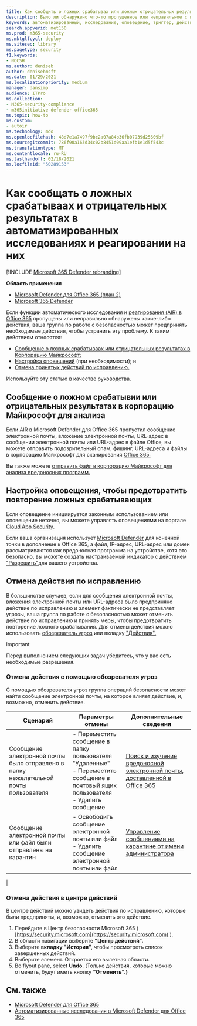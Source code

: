 ```yaml
---
title: Как сообщить о ложных срабатывах или ложных отрицательных результатах после автоматического исследования в Microsoft Defender для Office 365
description: Было ли обнаружено что-то пропущенное или неправильное с помощью AIR в Microsoft Defender для Office 365? Узнайте, как отправлять ложные срабатываия или ложные отрицательные результаты в корпорацию Майкрософт для анализа.
keywords: автоматизированный, исследование, оповещение, триггер, действие, исправление, ложное срабатываение, ложный отрицательный результат
search.appverid: met150
ms.prod: m365-security
ms.mktglfcycl: deploy
ms.sitesec: library
ms.pagetype: security
f1.keywords:
- NOCSH
ms.author: deniseb
author: denisebmsft
ms.date: 01/29/2021
ms.localizationpriority: medium
manager: dansimp
audience: ITPro
ms.collection:
- M365-security-compliance
- m365initiative-defender-office365
ms.topic: how-to
ms.custom:
- autoir
ms.technology: mdo
ms.openlocfilehash: 48d7e1a7497f9bc2a07a84b36fb07939d25609bf
ms.sourcegitcommit: 786f90a163d34c02b8451d09aa1efb1e1d5f543c
ms.translationtype: MT
ms.contentlocale: ru-RU
ms.lasthandoff: 02/18/2021
ms.locfileid: "50289153"
---
```

# <a name="how-to-report-false-positivesnegatives-in-automated-investigation-and-response-capabilities"></a>Как сообщать о ложных срабатываах и отрицательных результатах в автоматизированных исследованиях и реагировании на них

[!INCLUDE [Microsoft 365 Defender rebranding](../includes/microsoft-defender-for-office.md)]

**Область применения**
- [Microsoft Defender для Office 365 (план 2)](office-365-atp.md)
- [Microsoft 365 Defender](../mtp/microsoft-threat-protection.md)

Если функции автоматического исследования и [реагирования (AIR) в Office 365](automated-investigation-response-office.md) пропущены или неправильно обнаружены какие-либо действия, ваша группа по работе с безопасностью может предпринять необходимые действия, чтобы устранить эту проблему. К таким действиям относятся:

- [Сообщение о ложных срабатываах или отрицательных результатах в Корпорацию Майкрософт;](#report-a-false-positivenegative-to-microsoft-for-analysis)
- [Настройка оповещений](#adjust-an-alert-to-prevent-false-positives-from-recurring) (при необходимости); и
- [Отмена принятых действий по исправлению.](#undo-a-remediation-action)

Используйте эту статью в качестве руководства.

## <a name="report-a-false-positivenegative-to-microsoft-for-analysis"></a>Сообщение о ложном срабатывии или отрицательных результатах в корпорацию Майкрософт для анализа

Если AIR в Microsoft Defender для Office 365 пропустил сообщение электронной почты, вложение электронной почты, URL-адрес в сообщении электронной почты или URL-адрес в файле Office, вы можете отправить подозрительный спам, фишинг, URL-адреса и файлы в корпорацию Майкрософт для сканирования [Office 365.](admin-submission.md)

Вы также можете [отправить файл в корпорацию Майкрософт для анализа вредоносных программ.](https://www.microsoft.com/wdsi/filesubmission)

## <a name="adjust-an-alert-to-prevent-false-positives-from-recurring"></a>Настройка оповещения, чтобы предотвратить повторение ложных срабатывающих

Если оповещение инициируется законным использованием или оповещение неточно, вы можете управлять оповещениями на портале [Cloud App Security.](https://docs.microsoft.com/cloud-app-security/managing-alerts)

Если ваша организация использует [Microsoft Defender](https://docs.microsoft.com/windows/security/threat-protection) для конечной точки в дополнение к Office 365, а файл, IP-адрес, URL-адрес или домен рассматриваются как вредоносная программа на устройстве, хотя это безопасно, вы можете создать настраиваемый индикатор с действием ["Разрешить"](https://docs.microsoft.com/windows/security/threat-protection/microsoft-defender-atp/manage-indicators)для вашего устройства.

## <a name="undo-a-remediation-action"></a>Отмена действия по исправлению

В большинстве случаев, если для сообщения электронной почты, вложения электронной почты или URL-адреса было предприняно действие по исправлению и элемент фактически не представляет угрозы, ваша группа по работе с безопасностью может отменить действие по исправлению и принять меры, чтобы предотвратить повторение ложного срабатывания. Для отмены действия можно использовать [обозреватель угроз](#undo-an-action-using-threat-explorer) или вкладку ["Действия".](#undo-an-action-in-the-action-center)

> [!IMPORTANT]
> Перед выполнением следующих задач убедитесь, что у вас есть необходимые разрешения.

### <a name="undo-an-action-using-threat-explorer"></a>Отмена действия с помощью обозревателя угроз

С помощью обозревателя угроз группа операций безопасности может найти сообщение электронной почты, на которое влияет действие, и, возможно, отменить действие.

|Сценарий|Параметры отмены|Дополнительные сведения|
|---|---|---|
|Сообщение электронной почты было отправлено в папку нежелательной почты пользователя|- Переместить сообщение в папку пользователя "Удаленные"<br/>- Переместить сообщение в почтовый ящик пользователя<br/>- Удалить сообщение|[Поиск и изучение вредоносной электронной почты, доставленной в Office 365](investigate-malicious-email-that-was-delivered.md)|
|Сообщение электронной почты или файл были отправлены на карантин|- Освободить сообщение электронной почты или файл<br/>- Удалить сообщение электронной почты или файл|[Управление сообщениями на карантине от имени администратора](manage-quarantined-messages-and-files.md)|
|

### <a name="undo-an-action-in-the-action-center"></a>Отмена действия в центре действий

В центре действий можно увидеть действия по исправлению, которые были предприняты, и, возможно, отменить это действие.

1. Перейдите в Центр безопасности Microsoft 365 ( [https://security.microsoft.com](https://security.microsoft.com) ).
2. В области навигации выберите **"Центр действий".** 
3. Выберите **вкладку "История",** чтобы просмотреть список завершенных действий.
4. Выберите элемент. Откроется его вылетная области. 
5. Во flyout pane, select **Undo**. (Только действия, которые можно отменить, будут иметь кнопку **"Отменить".)**

## <a name="see-also"></a>См. также

- [Microsoft Defender для Office 365](office-365-atp.md)
- [Автоматизированные исследования в Microsoft Defender для Office 365](office-365-air.md)
